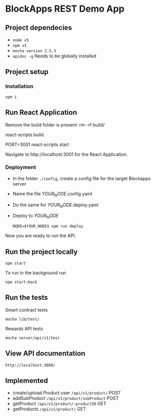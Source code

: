 # BlockApps REST Demo App

## Project dependecies
* `node v5`
* `npm v3`
* `mocha version 2.5.3`
* `apidoc -g` Needs to be globally installed

## Project setup


### Installation
`npm i`

## Run React Application

Remove the build folder is present: rm -rf build/

react-scripts build

PORT=3001 react-scripts start

Navigate to http://localhost:3001 for the React Application.


### Deployment
* In the folder `./config`, create a config file for the target Blockapps server
* Name the file $YOUR_NODE$.config.yaml
* Do the same for $YOUR_NODE$.deploy.yaml
* Deploy to $YOUR_NODE$

  `NODE=$YOUR_NODE$ npm run deploy`

Now you are ready to run the API.

## Run the project locally

`npm start`

To run in the background run

`npm start:back`

## Run the tests

Smart contract tests

`mocha lib/test/`

Rewards API tests

`mocha server/api/v1/test`

## View API documentation
`http://localhost:3000/`

## Implemented
* create/upload Product user `/api/v1/product/` POST
* addSubProduct `/api/v1/product/subProduct` POST
* getProduct `/api/v1/product/:productID` GET
* getProducts `/api/v1/product/` GET



